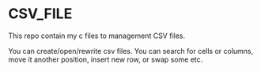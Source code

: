 # CSV_FILE
This repo contain my c files to management CSV files.

You can create/open/rewrite csv files.
You can search for cells or columns, move it another position, insert new row, or swap some etc.
